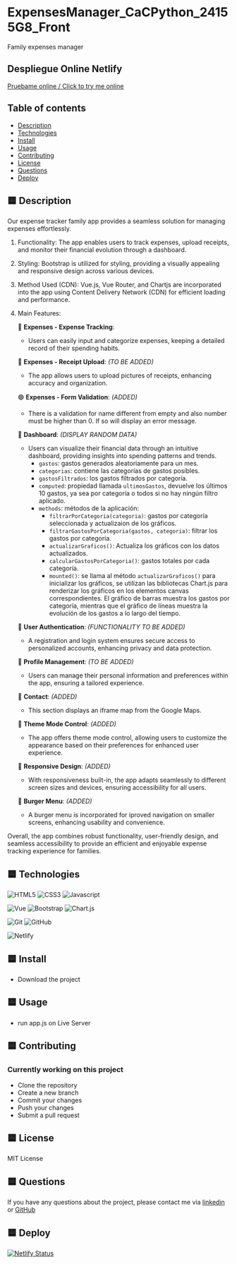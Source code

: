 # ExpensesManager_CaCPython_24155G8_Front

Family expenses manager

<h2>Despliegue Online Netlify</h2>
<a href="https://expensesmanagercacpython24155g8front.netlify.app/" target="_blank">Pruebame online / Click to try me online</a>

## Table of contents
- [Description](#description)
- [Technologies](#technologies)
- [Install](#install)
- [Usage](#usage)
- [Contributing](#contributing)
- [License](#license)
- [Questions](#questions)
- [Deploy](#deploy)

## 🟦 Description

Our expense tracker family app provides a seamless solution for managing expenses effortlessly.

1. Functionality: The app enables users to track expenses, upload receipts, and monitor their financial evolution through a dashboard.

2. Styling: Bootstrap is utilized for styling, providing a visually appealing and responsive design across various devices.

3. Method Used (CDN): Vue.js, Vue Router, and Chartjs are incorporated into the app using Content Delivery Network (CDN) for efficient loading and performance.

4. Main Features:

    🔷 **Expenses - Expense Tracking**: 
    - Users can easily input and categorize expenses, keeping a detailed record of their spending habits.
  
    🔴 **Expenses - Receipt Upload**: *(TO BE ADDED)*
    - The app allows users to upload pictures of receipts, enhancing accuracy and organization.
  
    🟢 **Expenses - Form Validation**: *(ADDED)*
    - There is a validation for name different from empty and also number must be higher than 0. If so will display an error message.
  
    🔷 **Dashboard**: *(DISPLAY RANDOM DATA)*
    - Users can visualize their financial data through an intuitive dashboard, providing insights into spending patterns and trends.
        - `gastos`: gastos generados aleatoriamente para un mes.
        - `categorias`: contiene las categorías de gastos posibles.
        - `gastosFiltrados`:  los gastos filtrados por categoría.
        - `computed`: propiedad llamada `ultimosGastos`,  devuelve los últimos 10 gastos, ya sea por categoría o todos si no hay ningún filtro aplicado.
        - `methods`: métodos de la aplicación:
          - `filtrarPorCategoria(categoria)`: gastos por categoría seleccionada y actualizaion de los gráficos.
          - `filtrarGastosPorCategoria(gastos, categoria)`: filtrar los gastos por categoría.
          - `actualizarGraficos()`: Actualiza los gráficos con los datos actualizados.
          - `calcularGastosPorCategoria()`: gastos totales por cada categoría.
          - `mounted()`: se llama al método `actualizarGraficos()` para inicializar los gráficos, se utilizan las bibliotecas Chart.js para renderizar los gráficos en los elementos canvas correspondientes. El gráfico de barras muestra los gastos por categoría, mientras que el gráfico de líneas muestra la evolución de los gastos a lo largo del tiempo.
    
    🔶 **User Authentication**: *(FUNCTIONALITY TO BE ADDED)*
    - A registration and login system ensures secure access to personalized accounts, enhancing privacy and data protection.
  
    🔶 **Profile Management**: *(TO BE ADDED)*
    - Users can manage their personal information and preferences within the app, ensuring a tailored experience.
  
    🔷 **Contact**: *(ADDED)*
    - This section displays an iframe map from the Google Maps.
  
    🔷 **Theme Mode Control**: *(ADDED)*
    - The app offers theme mode control, allowing users to customize the appearance based on their preferences for enhanced user experience.
  
    🔷 **Responsive Design**: *(ADDED)*
    - With responsiveness built-in, the app adapts seamlessly to different screen sizes and devices, ensuring accessibility for all users.
  
    🔷 **Burger Menu**: *(ADDED)*
    - A burger menu is incorporated for iproved navigation on smaller screens, enhancing usability and convenience. 

Overall, the app combines robust functionality, user-friendly design, and seamless accessibility to provide an efficient and enjoyable expense tracking experience for families.

## 🟦 Technologies

![HTML5](https://img.shields.io/badge/HTML5-E34F26?style=for-the-badge&logo=html5&logoColor=E34F26&labelColor=101010&color=E34F26)
![CSS3](https://img.shields.io/badge/CSS3-1572B6?style=for-the-badge&logo=css3&logoColor=1572B6&labelColor=101010)
![Javascript](https://img.shields.io/badge/JavaScript-F7DF1E?style=for-the-badge&logo=javascript&logoColor=F7DF1E&labelColor=101010)

![Vue](https://img.shields.io/badge/Vue-4FC08D?style=for-the-badge&logo=vuedotjs&logoColor=4FC08D&labelColor=101010)
![Bootstrap](https://img.shields.io/badge/Bootstrap-7952B3?style=for-the-badge&logo=bootstrap&logoColor=7952B3&labelColor=101010)
![Chart.js](https://img.shields.io/badge/Chart.js-FF6384?style=for-the-badge&logo=Chart.js&logoColor=FF6384&labelColor=101010)

![Git](https://img.shields.io/badge/Git-F05032?style=for-the-badge&logo=Git&logoColor=F05032&labelColor=101010)
![GitHub](https://img.shields.io/badge/GitHub-181717?style=for-the-badge&logo=GitHub&logoColor=white&labelColor=101010)

![Netlify](https://img.shields.io/badge/Netlify-00C7B7?style=for-the-badge&logo=Netlify&logoColor=00C7B7&labelColor=101010)

## 🟦 Install
- Download the project

## 🟦 Usage
- run app.js on Live Server 
## 🟦 Contributing
### Currently working on this project
- Clone the repository
- Create a new branch
- Commit your changes
- Push your changes
- Submit a pull request
<!-- ### Future working strategy
- Fork the repository
- Create a new branch
- Commit your changes
- Push to your fork
- Submit a pull request -->
## 🟦 License
MIT License

## 🟦 Questions
If you have any questions about the project, please contact me via [linkedin](https://www.linkedin.com/in/sergio-martinez-cuesta/) or [GitHub](https://github.com/Ssergiomc)

## 🟦 Deploy
[![Netlify Status](https://api.netlify.com/api/v1/badges/2944f649-e79f-497f-9f04-b1fcbd9775a3/deploy-status)](https://app.netlify.com/sites/expensesmanagercacpython24155g8front/deploys)
